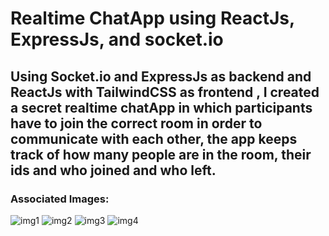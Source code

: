 # Realtime ChatApp using ReactJs, ExpressJs, and socket.io
## Using Socket.io and ExpressJs as backend and ReactJs with TailwindCSS as frontend , I created a secret realtime chatApp in which participants have to join the correct room in order to communicate with each other, the app keeps track of how many people are in the room, their ids and who joined and who left. 
### Associated Images:

![img1](https://github.com/Kushagr06/chatApp/assets/75263274/44ee185f-01cc-4a04-b4bb-e18b373432c4)
![img2](https://github.com/Kushagr06/chatApp/assets/75263274/ac8e7421-0ee1-410a-9817-7675aa633a05)
![img3](https://github.com/Kushagr06/chatApp/assets/75263274/b60f3494-6efe-465e-8585-df05a347adff)
![img4](https://github.com/Kushagr06/chatApp/assets/75263274/111615da-2d8a-47fa-9ba2-4e1cf9ce375b)
